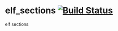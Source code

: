 elf_sections [![Build Status](https://travis-ci.org/nathanfaucett/rs-elf_sections.svg?branch=master)](https://travis-ci.org/nathanfaucett/rs-elf_sections)
=====

elf sections

